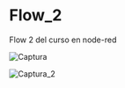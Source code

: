 # Flow_2
Flow 2 del curso en node-red

![Captura](https://user-images.githubusercontent.com/72757419/171909825-0141e25c-0e1d-494d-adda-95d1d9f9c727.JPG)


![Captura_2](https://user-images.githubusercontent.com/72757419/171909849-50c03d51-294c-4389-8d98-504a033f5851.JPG)
